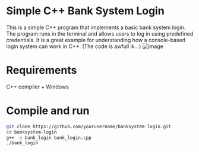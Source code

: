 # Simple C++ Bank System Login

This is a simple C++ program that implements a basic bank system login. The program runs in the terminal and allows users to log in using predefined credentials. It is a great example for understanding how a console-based login system can work in C++. (The code is awfull ik...)
![image](https://github.com/user-attachments/assets/d90294e7-8ba7-47ef-bbb9-bc311308f940)

#  Requirements
C++ compiler + Windows
#  Compile and run
```bash
git clone https://github.com/yourusername/banksystem-login.git
cd banksystem-login
g++ -o bank_login bank_login.cpp
./bank_login
